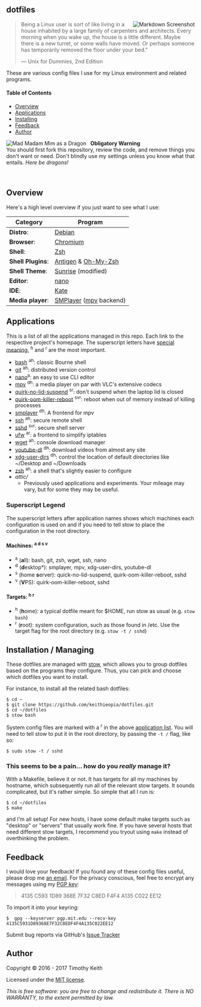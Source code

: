 ## dotfiles

<img align="right" alt="Markdown Screenshot" src="https://raw.githubusercontent.com/keithieopia/dotfiles/master/.readme-assets/markdown_circle.png">

> Being a Linux user is sort of like living in a house inhabited by a large family of carpenters and architects. Every morning when you wake up, the house is a little different. Maybe there is a new turret, or some walls have moved. Or perhaps someone has temporarily removed the floor under your bed."
>  
> — Unix for Dummies, 2nd Edition

These are various config files I use for my Linux environment and related programs.

#### Table of Contents
- [Overview](#overview)
- [Applications](#apps)
- [Installing](#stow)
- [Feedback](#feedback)
- [Author](#author)


<img alt="Mad Madam Mim as a Dragon" style="padding-right: 8px" align="left" src="https://raw.githubusercontent.com/keithieopia/dotfiles/master/.readme-assets/mad_madam_min.png">

**Obligatory Warning**  
You should first fork this repository, review the code, and remove things you don't want or need. Don't blindly use my settings unless you know what that entails. *Here be dragons!*

<br>

## Overview
<a name="overview"></a>
Here's a high level overview if you just want to see what I use:

| Category           | Program                                                                              |
| ------------------ | ------------------------------------------------------------------------------------ |
| **Distro**:        | [Debian](https://www.debian.org/)                                                    |
| **Browser**:       | [Chromium](https://www.chromium.org)                                                 |
| **Shell**:         | [Zsh](http://zsh.sourceforge.net/)                                                   |
| **Shell Plugins**: | [Antigen](http://antigen.sharats.me/) & [Oh-My-Zsh](http://ohmyz.sh/)                |
| **Shell Theme**:   | [Sunrise](https://github.com/robbyrussell/oh-my-zsh/wiki/themes#sunrise) (modified)  |
| **Editor**:        | [nano](http://www.nano-editor.org)                                                   |
| **IDE**:           | [Kate](https://kate-editor.org/)                                                     |
| **Media player**:  | [SMPlayer](http://www.smplayer.info/) ([mpv](https://mpv.io) backend)                |


## Applications
<a name="apps"></a>
This is a list of all the applications managed in this repo. Each link to the respective project's homepage. The superscript letters have [special meaning](#apps-keys), <sup>h</sup> and <sup>r</sup> are the most important.

- [bash](https://www.gnu.org/software/bash/) <sup>ah</sup>: classic Bourne shell
- [git](https://git-scm.com/) <sup>ah</sup>: distributed version control
- [nano](https://www.nano-editor.org/)<sup>a</sup>: an easy to use CLI editor
- [mpv](https://mpv.io/) <sup>dh</sup>: a media player on par with VLC's extensive codecs
- [quirk-no-lid-suspend](https://wiki.debian.org/Suspend) <sup>sr</sup>: don't suspend when the laptop lid is closed
- [quirk-oom-killer-reboot](https://www.debuntu.org/how-to-reboot-on-oom/) <sup>svr</sup>: reboot when out of memory instead of killing processes
- [smplayer](http://www.smplayer.info/) <sup>dh</sup>: A frontend for mpv
- [ssh](http://www.openssh.com/) <sup>ah</sup>: secure remote shell
- [sshd](http://www.openssh.com/) <sup>svr</sup>: secure shell server
- [ufw](https://wiki.debian.org/Uncomplicated%20Firewall%20%28ufw%29) <sup>ar</sup>: a frontend to simplify iptables
- [wget](https://www.gnu.org/software/wget/) <sup>ah</sup>: console download manager
- [youtube-dl](https://rg3.github.io/youtube-dl/) <sup>dh</sup>: download videos from almost any site
- [xdg-user-dirs](https://www.freedesktop.org/wiki/Software/xdg-user-dirs/) <sup>dh</sup>: control the location of default directories like ~/Desktop and ~/Downloads
- [zsh](http://zsh.sourceforge.net/) <sup>ah</sup>: a shell that's slightly easier to configure
- *attic/*
  - Previously used applications and experiments. Your mileage may vary, but for some they may be useful.

### Superscript Legend
<a name="apps-legend"></a>

The superscript letters after application names shows which machines each configuration is used on and if you need to tell stow to place the configuration in the root directory.

#### Machines: <sup>a d s v</sup>
- <sup>a</sup> (**a**ll): bash, git, zsh, wget, ssh, nano
- <sup>d</sup> (**d**esktop*): smplayer, mpv, xdg-user-dirs, youtube-dl
- <sup>s</sup> (home **s**erver): quick-no-lid-suspend, quirk-oom-killer-reboot, sshd
- <sup>v</sup> (**V**PS): quirk-oom-killer-reboot, sshd

#### Targets: <sup>h r</sup>
- <sup>h</sup> (**h**ome): a typical dotfile meant for $HOME, run stow as usual (e.g. `stow bash`)
- <sup>r</sup> (**r**oot): system configuration, such as those found in /etc. Use the target flag for the root directory (e.g. `stow -t / sshd`)


## Installation / Managing
<a name="stow"></a>
These dotfiles are managed with [stow](http://www.gnu.org/software/stow/), which allows you to group dotfiles based on the programs they configure. Thus, you can pick and choose which dotfiles you want to install.  

For instance, to install all the related bash dotfiles:

```console
$ cd ~  
$ git clone https://github.com/keithieopia/dotfiles.git  
$ cd ~/dotfiles  
$ stow bash
```

System config files are marked with a <sup>r</sup> in the above [application list](#apps). You will need to tell stow to put it in the root directory, by passing the `-t /` flag, like so:

```console
$ sudo stow -t / sshd
```

### This seems to be a pain... how do you *really* manage it?

With a Makefile, believe it or not. It has targets for all my machines by hostname, which subsequently run all of the relevant stow targets. It sounds complicated, but it's rather simple. So simple that all I run is:

```console
$ cd ~/dotfiles
$ make
```

and I'm all setup! For new hosts, I have some default make targets such as "desktop" or "servers" that usually work fine. If you have several hosts that need different stow targets, I recommend you tryout using `make` instead of overthinking the problem.

## Feedback
<a name="feedback"></a>
I would love your feedback! If you found any of these config files useful, please drop me [an email](mailto:timothykeith@gmail.com). For the privacy conscious, feel free to encrypt any messages using my [PGP key](http://pgp.mit.edu/pks/lookup?op=vindex&fingerprint=on&search=0xF4F4A135C022EE12):

> 4135 C593 1D89 368E 7F32 C8ED F4F4 A135 C022 EE12

To import it into your keyring:
```console
$  gpg --keyserver pgp.mit.edu --recv-key 4135C5931D89368E7F32C8EDF4F4A135C022EE12
```

Submit bug reports via GitHub's [Issue Tracker](https://github.com/keithieopia/dotfiles/issues)


## Author
<a name="author"></a>
Copyright &copy; 2016 - 2017 Timothy Keith

Licensed under the [MIT license](https://github.com/keithieopia/dotfiles/blob/master/LICENSE).

*This is free software: you are free to change and redistribute it. There is NO WARRANTY, to the extent permitted by law.*
